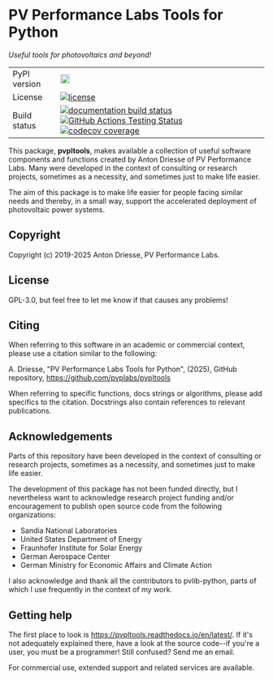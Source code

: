 # PV Performance Labs Tools for Python

*Useful tools for photovoltaics and beyond!*

<p align="left">
  <table>
    <tr>
      <td>PyPI version</td>
      <td>
        <a href="https://badge.fury.io/py/pvpltools">
          <img src="https://badge.fury.io/py/pvpltools.svg" alt="PyPI version" height="18"/>
        </a>
      </td>
    </tr>
    <tr>
      <td>License</td>
      <td>
        <a href="https://github.com/pvplabs/pvpltools/blob/main/LICENSE">
          <img src="https://img.shields.io/pypi/l/pvpltools.svg" alt="license" />
        </a>
      </td>
    </tr>
    <tr>
      <td>Build status</td>
      <td>
        <a href="http://pvpltools.readthedocs.org/en/latest/">
          <img src="https://readthedocs.org/projects/pvpltools/badge/?version=latest" alt="documentation build status" />
        </a>
        <a href="https://github.com/pvplabs/pvpltools/actions/workflows/pytest.yml?query=branch%3Amain">
          <img src="https://github.com/pvplabs/pvpltools/actions/workflows/pytest.yml/badge.svg?branch=main" alt="GitHub Actions Testing Status" />
        </a>
        <a href="https://codecov.io/gh/pvplabs/pvpltools">
          <img src="https://codecov.io/gh/pvplabs/pvpltools/branch/main/graph/badge.svg" alt="codecov coverage" />
        </a>
      </td>
  </table>
</p>

This package, **pvpltools**, makes available a collection of useful
software components and functions created by Anton Driesse of PV Performance Labs.
Many were developed in the context of consulting or research projects,
sometimes as a necessity, and sometimes just to make life easier.

The aim of this package is to make life easier for people facing similar needs
and thereby, in a small way, support the accelerated deployment of photovoltaic power systems.


Copyright
---------

Copyright (c) 2019-2025 Anton Driesse, PV Performance Labs.


License
-------

GPL-3.0, but feel free to let me know if that causes any problems!


Citing
------

When referring to this software in an academic or commercial context,
please use a citation similar to the following:

  A. Driesse,
  "PV Performance Labs Tools for Python", (2025), GitHub repository,
  https://github.com/pvplabs/pvpltools

When referring to specific functions, docs strings or algorithms,
please add specifics to the citation.
Docstrings also contain references to relevant publications.


Acknowledgements
----------------

Parts of this repository have been developed
in the context of consulting or research projects,
sometimes as a necessity, and sometimes just to make life easier.

The development of this package has not been funded directly,
but I nevertheless want to acknowledge research project funding
and/or encouragement to publish open source code
from the following organizations:

 - Sandia National Laboratories
 - United States Department of Energy
 - Fraunhofer Institute for Solar Energy
 - German Aerospace Center
 - German Ministry for Economic Affairs and Climate Action


I also acknowledge and thank all the contributors to pvlib-python,
parts of which I use frequently in the context of my work.


Getting help
------------

The first place to look is https://pvpltools.readthedocs.io/en/latest/.
If it's not adequately explained there, have a look at
the source code--if you're a user, you must be a programmer!
Still confused? Send me an email.

For commercial use, extended support and related services are available.
